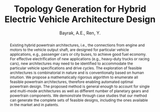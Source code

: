 ---
layout: project
shorttitle: "Topology Generation for Hybrid Electric Vehicle
                     Architecture Design"
title:  "Topology Generation for Hybrid Electric Vehicle
         Architecture Design"
author: Bayrak, A.E., Ren, Y.
authorlink:
categories: project-esd
publishdate: 2016
image: _images/jmd2016e/image.png
summaryimg:
imgcaption:
abstract: "Existing hybrid powertrain architectures, i.e., the connections from engine and motors to the vehicle output
           shaft, are designed for particular vehicle applications, e.g., passenger cars or city buses, to achieve good fuel economy.
           For effective electrification of new applications (e.g., heavy-duty trucks or racing cars), new architectures
           may need to be identified to accommodate the particular vehicle specifications and drive cycles. The exploration
           of feasible architectures is combinatorial in nature and is conventionally based on human intuition. We propose
           a mathematically rigorous algorithm to enumerate all feasible powertrain architectures, therefore enabling automated
           optimal powertrain design. The proposed method is general enough to account for single and multi-mode
           architectures as well as different number of planetary gears and powertrain components. We demonstrate through
           case studies that our method can generate the complete sets of feasible designs, including the ones available in the
           market and in patents."
paper: _papers/jmd2016topology.pdf
---